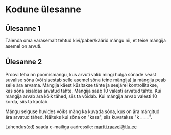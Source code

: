 # Kodune ülesanne

## Ülesanne 1

Täienda oma varasemalt tehtud kivi/paber/käärid mängu nii, et teise mängija asemel on arvuti.

## Ülesanne 2

Proovi teha nn poomismängu, kus arvuti valib mingi hulga sõnade seast suvalise sõna (või sisestab selle asemel sõna teine mängija) ja mängija peab selle ära arvama. Mängija käest küsitakse tähte ja seejärel kontrollitakse, kas sõna sisaldas arvatud tähte. Mängija saab 10 valesti arvatud tähte. Kui mängija arvab ära kõik tähed, siis ta võidab. Kui mängija arvab valesti 10 korda, siis ta kaotab.

Mängu selguse huvides võiks mäng ka kuvada sõna, kus on ära märgitud ära arvatud tähed. Näiteks kui sõna on "kass", siis kuvatakse "k _ _ _".

Lahendus(ed) saada e-mailiga aadressile: martti.raavel@tlu.ee

